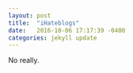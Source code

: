 ```yaml
---
layout: post
title:  "iHateblogs"
date:   2016-10-06 17:17:39 -0400
categories: jekyll update
---
```

No really.

